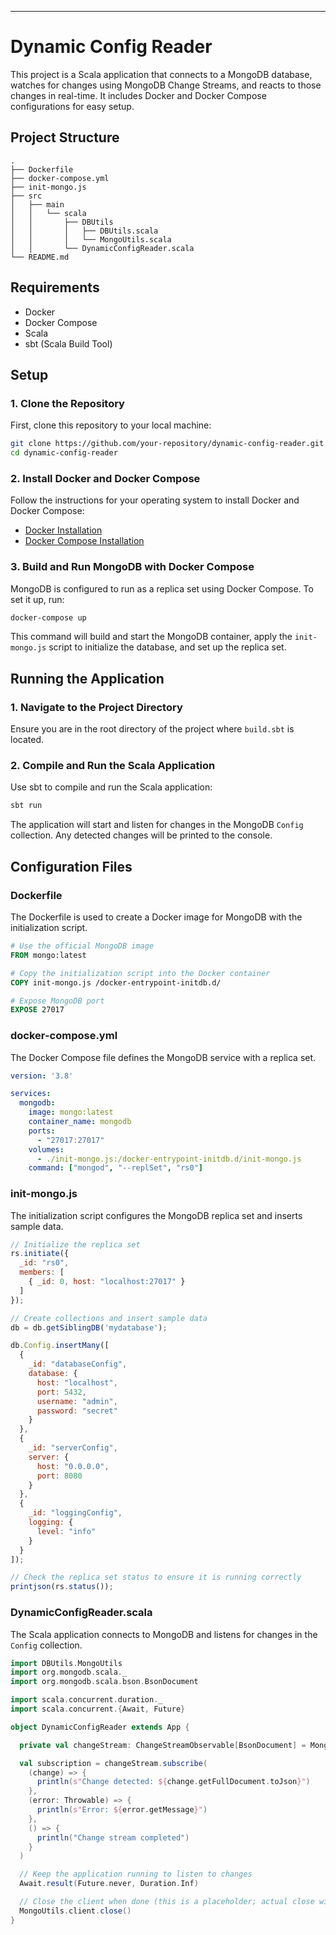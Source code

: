 
---

# Dynamic Config Reader

This project is a Scala application that connects to a MongoDB database, watches for changes using MongoDB Change Streams, and reacts to those changes in real-time. It includes Docker and Docker Compose configurations for easy setup.

## Project Structure

```
.
├── Dockerfile
├── docker-compose.yml
├── init-mongo.js
├── src
│   ├── main
│   │   └── scala
│   │       ├── DBUtils
│   │       │   ├── DBUtils.scala
│   │       │   └── MongoUtils.scala
│   │       └── DynamicConfigReader.scala
└── README.md
```

## Requirements

- Docker
- Docker Compose
- Scala
- sbt (Scala Build Tool)

## Setup

### 1. Clone the Repository

First, clone this repository to your local machine:

```bash
git clone https://github.com/your-repository/dynamic-config-reader.git
cd dynamic-config-reader
```

### 2. Install Docker and Docker Compose

Follow the instructions for your operating system to install Docker and Docker Compose:

- [Docker Installation](https://docs.docker.com/get-docker/)
- [Docker Compose Installation](https://docs.docker.com/compose/install/)

### 3. Build and Run MongoDB with Docker Compose

MongoDB is configured to run as a replica set using Docker Compose. To set it up, run:

```bash
docker-compose up
```

This command will build and start the MongoDB container, apply the `init-mongo.js` script to initialize the database, and set up the replica set.

## Running the Application

### 1. Navigate to the Project Directory

Ensure you are in the root directory of the project where `build.sbt` is located.

### 2. Compile and Run the Scala Application

Use sbt to compile and run the Scala application:

```bash
sbt run
```

The application will start and listen for changes in the MongoDB `Config` collection. Any detected changes will be printed to the console.

## Configuration Files

### Dockerfile

The Dockerfile is used to create a Docker image for MongoDB with the initialization script.

```dockerfile
# Use the official MongoDB image
FROM mongo:latest

# Copy the initialization script into the Docker container
COPY init-mongo.js /docker-entrypoint-initdb.d/

# Expose MongoDB port
EXPOSE 27017
```

### docker-compose.yml

The Docker Compose file defines the MongoDB service with a replica set.

```yaml
version: '3.8'

services:
  mongodb:
    image: mongo:latest
    container_name: mongodb
    ports:
      - "27017:27017"
    volumes:
      - ./init-mongo.js:/docker-entrypoint-initdb.d/init-mongo.js
    command: ["mongod", "--replSet", "rs0"]
```

### init-mongo.js

The initialization script configures the MongoDB replica set and inserts sample data.

```javascript
// Initialize the replica set
rs.initiate({
  _id: "rs0",
  members: [
    { _id: 0, host: "localhost:27017" }
  ]
});

// Create collections and insert sample data
db = db.getSiblingDB('mydatabase');

db.Config.insertMany([
  {
    _id: "databaseConfig",
    database: {
      host: "localhost",
      port: 5432,
      username: "admin",
      password: "secret"
    }
  },
  {
    _id: "serverConfig",
    server: {
      host: "0.0.0.0",
      port: 8080
    }
  },
  {
    _id: "loggingConfig",
    logging: {
      level: "info"
    }
  }
]);

// Check the replica set status to ensure it is running correctly
printjson(rs.status());
```

### DynamicConfigReader.scala

The Scala application connects to MongoDB and listens for changes in the `Config` collection.

```scala
import DBUtils.MongoUtils
import org.mongodb.scala._
import org.mongodb.scala.bson.BsonDocument

import scala.concurrent.duration._
import scala.concurrent.{Await, Future}

object DynamicConfigReader extends App {

  private val changeStream: ChangeStreamObservable[BsonDocument] = MongoUtils.collection.watch[BsonDocument]()

  val subscription = changeStream.subscribe(
    (change) => {
      println(s"Change detected: ${change.getFullDocument.toJson}")
    },
    (error: Throwable) => {
      println(s"Error: ${error.getMessage}")
    },
    () => {
      println("Change stream completed")
    }
  )

  // Keep the application running to listen to changes
  Await.result(Future.never, Duration.Inf)

  // Close the client when done (this is a placeholder; actual close will not be reached in this example)
  MongoUtils.client.close()
}
```